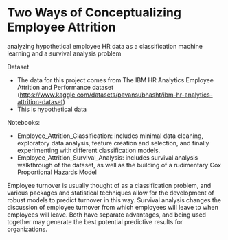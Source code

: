 # Two Ways of Conceptualizing Employee Attrition
 analyzing hypothetical employee HR data as a classification machine learning and a survival analysis problem

Dataset
- The data for this project comes from The IBM HR Analytics Employee Attrition and Performance dataset (https://www.kaggle.com/datasets/pavansubhasht/ibm-hr-analytics-attrition-dataset)
- This is hypothetical data

Notebooks:
- Employee_Attrition_Classification: includes minimal data cleaning, exploratory data analysis, feature creation and selection, and finally experimenting with different classification models.
- Employee_Attrition_Survival_Analysis: includes survival analysis walkthrough of the dataset, as well as the building of a rudimentary Cox Proportional Hazards Model

Employee turnover is usually thought of as a classification problem, and various packages and statistical techniques allow for the development of robust models to predict turnover in this way. Survival analysis changes the discussion of employee turnover from which employees will leave to when employees will leave. Both have separate advantages, and being used together may generate the best potential predictive results for organizations.
